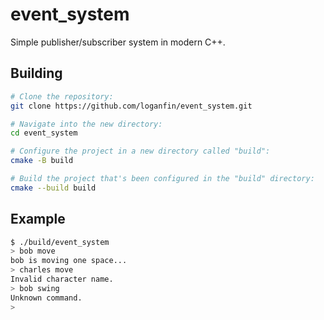 # event_system

Simple publisher/subscriber system in modern C++.

## Building

```sh
# Clone the repository:
git clone https://github.com/loganfin/event_system.git

# Navigate into the new directory:
cd event_system

# Configure the project in a new directory called "build":
cmake -B build

# Build the project that's been configured in the "build" directory:
cmake --build build
```

## Example

```sh
$ ./build/event_system
> bob move
bob is moving one space...
> charles move
Invalid character name.
> bob swing
Unknown command.
>
```
